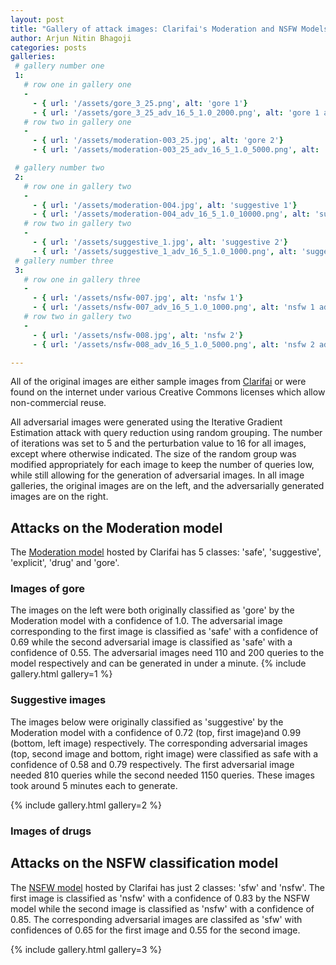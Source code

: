```yaml
---
layout: post
title: "Gallery of attack images: Clarifai's Moderation and NSFW Models"
author: Arjun Nitin Bhagoji
categories: posts
galleries:
 # gallery number one
 1:
   # row one in gallery one
   -
     - { url: '/assets/gore_3_25.png', alt: 'gore 1'}
     - { url: '/assets/gore_3_25_adv_16_5_1.0_2000.png', alt: 'gore 1 adv'}
   # row two in gallery one
   -
     - { url: '/assets/moderation-003_25.jpg', alt: 'gore 2'}
     - { url: '/assets/moderation-003_25_adv_16_5_1.0_5000.png', alt: 'gore 2 adv'}

 # gallery number two
 2: 
   # row one in gallery two
   -
     - { url: '/assets/moderation-004.jpg', alt: 'suggestive 1'}
     - { url: '/assets/moderation-004_adv_16_5_1.0_10000.png', alt: 'suggestive 1 adv'}
   # row two in gallery two
   -
     - { url: '/assets/suggestive_1.jpg', alt: 'suggestive 2'}
     - { url: '/assets/suggestive_1_adv_16_5_1.0_1000.png', alt: 'suggestive 2'}
 # gallery number three
 3: 
   # row one in gallery three
   -
     - { url: '/assets/nsfw-007.jpg', alt: 'nsfw 1'}
     - { url: '/assets/nsfw-007_adv_16_5_1.0_1000.png', alt: 'nsfw 1 adv'}
   # row two in gallery two
   -
     - { url: '/assets/nsfw-008.jpg', alt: 'nsfw 2'}
     - { url: '/assets/nsfw-008_adv_16_5_1.0_5000.png', alt: 'nsfw 2 adv'}

---
```


All of the original images are either sample images from [Clarifai][clarifai] or were found on the internet under various Creative Commons licenses which allow non-commercial reuse.

All adversarial images were generated using the Iterative Gradient Estimation attack with query reduction using random grouping. The number of iterations was set to 5 and the perturbation value to 16 for all images, except where otherwise indicated. The size of the random group was modified appropriately for each image to keep the number of queries low, while still allowing for the generation of adversarial images. In all image galleries, the original images are on the left, and the adversarially generated images are on the right.


## Attacks on the Moderation model
The [Moderation model][content-moderation-api] hosted by Clarifai has 5 classes: 'safe', 'suggestive', 'explicit', 'drug' and 'gore'. 

### Images of gore

The images on the left were both originally classified as 'gore' by the Moderation model with a confidence of 1.0. The adversarial image corresponding to the first image is classified as 'safe' with a confidence of 0.69 while the second adversarial image is classified as 'safe' with a confidence of 0.55. The adversarial images need 110 and 200 queries to the model respectively and can be generated in under a minute.
{% include gallery.html  gallery=1 %}

### Suggestive images

The images below were originally classified as 'suggestive' by the Moderation model with a confidence of 0.72 (top, first image)and 0.99 (bottom, left image) respectively. The corresponding adversarial images (top, second image and bottom, right image) were classified as safe with a confidence of 0.58 and 0.79 respectively. The first adversarial image needed 810 queries while the second needed 1150 queries. These images took around 5 minutes each to generate.

{% include gallery.html  gallery=2 %}

### Images of drugs


## Attacks on the NSFW classification model
The [NSFW model][nsfw-api] hosted by Clarifai has just 2 classes: 'sfw' and 'nsfw'. The first image is classified as 'nsfw' with a confidence of 0.83 by the NSFW model while the second image is classified as 'nsfw' with a confidence of 0.85. The corresponding adversarial images are classifed as 'sfw' with confidences of 0.65 for the first image and 0.55 for the second image.

{% include gallery.html  gallery=3 %}


[content-moderation-api]: https://clarifai.com/models/moderation-image-recognition-model/d16f390eb32cad478c7ae150069bd2c6
[nsfw-api]: https://clarifai.com/models/nsfw-image-recognition-model/e9576d86d2004ed1a38ba0cf39ecb4b1
[clarifai]: https://clarifai.com